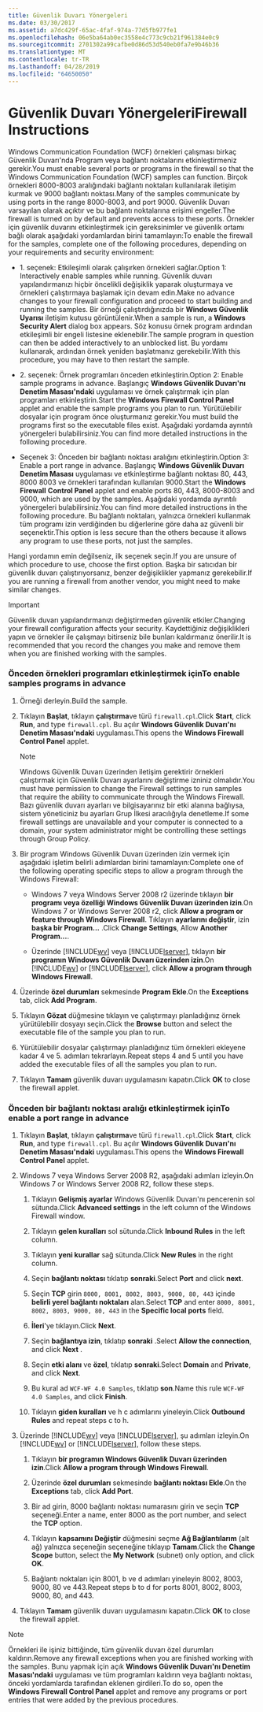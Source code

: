 ```yaml
---
title: Güvenlik Duvarı Yönergeleri
ms.date: 03/30/2017
ms.assetid: a7dc429f-65ac-4faf-974a-77d5fb977fe1
ms.openlocfilehash: 06e5ba64ab0ec3558e4c773c9cb21f961384e0c9
ms.sourcegitcommit: 2701302a99cafbe0d86d53d540eb0fa7e9b46b36
ms.translationtype: MT
ms.contentlocale: tr-TR
ms.lasthandoff: 04/28/2019
ms.locfileid: "64650050"
---
```

# <a name="firewall-instructions"></a><span data-ttu-id="26fed-102">Güvenlik Duvarı Yönergeleri</span><span class="sxs-lookup"><span data-stu-id="26fed-102">Firewall Instructions</span></span>
<span data-ttu-id="26fed-103">Windows Communication Foundation (WCF) örnekleri çalışması birkaç Güvenlik Duvarı'nda Program veya bağlantı noktalarını etkinleştirmeniz gerekir.</span><span class="sxs-lookup"><span data-stu-id="26fed-103">You must enable several ports or programs in the firewall so that the Windows Communication Foundation (WCF) samples can function.</span></span> <span data-ttu-id="26fed-104">Birçok örnekleri 8000-8003 aralığındaki bağlantı noktaları kullanılarak iletişim kurmak ve 9000 bağlantı noktası.</span><span class="sxs-lookup"><span data-stu-id="26fed-104">Many of the samples communicate by using ports in the range 8000-8003, and port 9000.</span></span> <span data-ttu-id="26fed-105">Güvenlik Duvarı varsayılan olarak açıktır ve bu bağlantı noktalarına erişimi engeller.</span><span class="sxs-lookup"><span data-stu-id="26fed-105">The firewall is turned on by default and prevents access to these ports.</span></span> <span data-ttu-id="26fed-106">Örnekler için güvenlik duvarını etkinleştirmek için gereksinimler ve güvenlik ortamı bağlı olarak aşağıdaki yordamlardan birini tamamlayın:</span><span class="sxs-lookup"><span data-stu-id="26fed-106">To enable the firewall for the samples, complete one of the following procedures, depending on your requirements and security environment:</span></span>  
  
- <span data-ttu-id="26fed-107">1. seçenek: Etkileşimli olarak çalışırken örnekleri sağlar.</span><span class="sxs-lookup"><span data-stu-id="26fed-107">Option 1: Interactively enable samples while running.</span></span> <span data-ttu-id="26fed-108">Güvenlik duvarı yapılandırmanızı hiçbir öncelikli değişiklik yaparak oluşturmaya ve örnekleri çalıştırmaya başlamak için devam edin.</span><span class="sxs-lookup"><span data-stu-id="26fed-108">Make no advance changes to your firewall configuration and proceed to start building and running the samples.</span></span> <span data-ttu-id="26fed-109">Bir örneği çalıştırdığınızda bir **Windows Güvenlik Uyarısı** iletişim kutusu görüntülenir.</span><span class="sxs-lookup"><span data-stu-id="26fed-109">When a sample is run, a **Windows Security Alert** dialog box appears.</span></span> <span data-ttu-id="26fed-110">Söz konusu örnek program ardından etkileşimli bir engeli listesine eklenebilir.</span><span class="sxs-lookup"><span data-stu-id="26fed-110">The sample program in question can then be added interactively to an unblocked list.</span></span> <span data-ttu-id="26fed-111">Bu yordamı kullanarak, ardından örnek yeniden başlatmanız gerekebilir.</span><span class="sxs-lookup"><span data-stu-id="26fed-111">With this procedure, you may have to then restart the sample.</span></span>  
  
- <span data-ttu-id="26fed-112">2. seçenek: Örnek programları önceden etkinleştirin.</span><span class="sxs-lookup"><span data-stu-id="26fed-112">Option 2: Enable sample programs in advance.</span></span> <span data-ttu-id="26fed-113">Başlangıç **Windows Güvenlik Duvarı'nı Denetim Masası'ndaki** uygulaması ve örnek çalıştırmak için plan programları etkinleştirin.</span><span class="sxs-lookup"><span data-stu-id="26fed-113">Start the **Windows Firewall Control Panel** applet and enable the sample programs you plan to run.</span></span> <span data-ttu-id="26fed-114">Yürütülebilir dosyalar için program önce oluşturmanız gerekir.</span><span class="sxs-lookup"><span data-stu-id="26fed-114">You must build the programs first so the executable files exist.</span></span> <span data-ttu-id="26fed-115">Aşağıdaki yordamda ayrıntılı yönergeleri bulabilirsiniz.</span><span class="sxs-lookup"><span data-stu-id="26fed-115">You can find more detailed instructions in the following procedure.</span></span>  
  
- <span data-ttu-id="26fed-116">Seçenek 3: Önceden bir bağlantı noktası aralığını etkinleştirin.</span><span class="sxs-lookup"><span data-stu-id="26fed-116">Option 3: Enable a port range in advance.</span></span> <span data-ttu-id="26fed-117">Başlangıç **Windows Güvenlik Duvarı** **Denetim Masası** uygulaması ve etkinleştirme bağlantı noktası 80, 443, 8000 8003 ve örnekleri tarafından kullanılan 9000.</span><span class="sxs-lookup"><span data-stu-id="26fed-117">Start the **Windows Firewall** **Control Panel** applet and enable ports 80, 443, 8000-8003 and 9000, which are used by the samples.</span></span> <span data-ttu-id="26fed-118">Aşağıdaki yordamda ayrıntılı yönergeleri bulabilirsiniz.</span><span class="sxs-lookup"><span data-stu-id="26fed-118">You can find more detailed instructions in the following procedure.</span></span> <span data-ttu-id="26fed-119">Bu bağlantı noktaları, yalnızca örnekleri kullanmak tüm programı izin verdiğinden bu diğerlerine göre daha az güvenli bir seçenektir.</span><span class="sxs-lookup"><span data-stu-id="26fed-119">This option is less secure than the others because it allows any program to use these ports, not just the samples.</span></span>  
  
 <span data-ttu-id="26fed-120">Hangi yordamın emin değilseniz, ilk seçenek seçin.</span><span class="sxs-lookup"><span data-stu-id="26fed-120">If you are unsure of which procedure to use, choose the first option.</span></span> <span data-ttu-id="26fed-121">Başka bir satıcıdan bir güvenlik duvarı çalıştırıyorsanız, benzer değişiklikler yapmanız gerekebilir.</span><span class="sxs-lookup"><span data-stu-id="26fed-121">If you are running a firewall from another vendor, you might need to make similar changes.</span></span>  
  
> [!IMPORTANT]
>  <span data-ttu-id="26fed-122">Güvenlik duvarı yapılandırmanızı değiştirmeden güvenlik etkiler.</span><span class="sxs-lookup"><span data-stu-id="26fed-122">Changing your firewall configuration affects your security.</span></span> <span data-ttu-id="26fed-123">Kaydettiğiniz değişiklikleri yapın ve örnekler ile çalışmayı bitirseniz bile bunları kaldırmanız önerilir.</span><span class="sxs-lookup"><span data-stu-id="26fed-123">It is recommended that you record the changes you make and remove them when you are finished working with the samples.</span></span>  
  
### <a name="to-enable-samples-programs-in-advance"></a><span data-ttu-id="26fed-124">Önceden örnekleri programları etkinleştirmek için</span><span class="sxs-lookup"><span data-stu-id="26fed-124">To enable samples programs in advance</span></span>  
  
1. <span data-ttu-id="26fed-125">Örneği derleyin.</span><span class="sxs-lookup"><span data-stu-id="26fed-125">Build the sample.</span></span>  
  
2. <span data-ttu-id="26fed-126">Tıklayın **Başlat**, tıklayın **çalıştırma**ve türü `firewall.cpl`.</span><span class="sxs-lookup"><span data-stu-id="26fed-126">Click **Start**, click **Run**, and type `firewall.cpl`.</span></span> <span data-ttu-id="26fed-127">Bu açılır **Windows Güvenlik Duvarı'nı Denetim Masası'ndaki** uygulaması.</span><span class="sxs-lookup"><span data-stu-id="26fed-127">This opens the **Windows Firewall Control Panel** applet.</span></span>  
  
    > [!NOTE]
    >  <span data-ttu-id="26fed-128">Windows Güvenlik Duvarı üzerinden iletişim gerektirir örnekleri çalıştırmak için Güvenlik Duvarı ayarlarını değiştirme izniniz olmalıdır.</span><span class="sxs-lookup"><span data-stu-id="26fed-128">You must have permission to change the Firewall settings to run samples that require the ability to communicate through the Windows Firewall.</span></span> <span data-ttu-id="26fed-129">Bazı güvenlik duvarı ayarları ve bilgisayarınız bir etki alanına bağlıysa, sistem yöneticiniz bu ayarları Grup İlkesi aracılığıyla denetleme.</span><span class="sxs-lookup"><span data-stu-id="26fed-129">If some firewall settings are unavailable and your computer is connected to a domain, your system administrator might be controlling these settings through Group Policy.</span></span>  
  
3. <span data-ttu-id="26fed-130">Bir program Windows Güvenlik Duvarı üzerinden izin vermek için aşağıdaki işletim belirli adımlardan birini tamamlayın:</span><span class="sxs-lookup"><span data-stu-id="26fed-130">Complete one of the following operating specific steps to allow a program through the Windows Firewall:</span></span>  
  
    - <span data-ttu-id="26fed-131">Windows 7 veya Windows Server 2008 r2 üzerinde tıklayın **bir programı veya özelliği Windows Güvenlik Duvarı üzerinden izin**.</span><span class="sxs-lookup"><span data-stu-id="26fed-131">On Windows 7 or Windows Server 2008 r2, click **Allow a program or feature through Windows Firewall**.</span></span> <span data-ttu-id="26fed-132">Tıklayın **ayarlarını değiştir**, izin **başka bir Program...** .</span><span class="sxs-lookup"><span data-stu-id="26fed-132">Click **Change Settings**, Allow **Another Program…**.</span></span>  
  
    - <span data-ttu-id="26fed-133">Üzerinde [!INCLUDE[wv](../../../../includes/wv-md.md)] veya [!INCLUDE[lserver](../../../../includes/lserver-md.md)], tıklayın **bir programın Windows Güvenlik Duvarı üzerinden izin**.</span><span class="sxs-lookup"><span data-stu-id="26fed-133">On [!INCLUDE[wv](../../../../includes/wv-md.md)] or [!INCLUDE[lserver](../../../../includes/lserver-md.md)], click **Allow a program through Windows Firewall**.</span></span>  
  
4. <span data-ttu-id="26fed-134">Üzerinde **özel durumları** sekmesinde **Program Ekle**.</span><span class="sxs-lookup"><span data-stu-id="26fed-134">On the **Exceptions** tab, click **Add Program**.</span></span>  
  
5. <span data-ttu-id="26fed-135">Tıklayın **Gözat** düğmesine tıklayın ve çalıştırmayı planladığınız örnek yürütülebilir dosyayı seçin.</span><span class="sxs-lookup"><span data-stu-id="26fed-135">Click the **Browse** button and select the executable file of the sample you plan to run.</span></span>  
  
6. <span data-ttu-id="26fed-136">Yürütülebilir dosyalar çalıştırmayı planladığınız tüm örnekleri ekleyene kadar 4 ve 5. adımları tekrarlayın.</span><span class="sxs-lookup"><span data-stu-id="26fed-136">Repeat steps 4 and 5 until you have added the executable files of all the samples you plan to run.</span></span>  
  
7. <span data-ttu-id="26fed-137">Tıklayın **Tamam** güvenlik duvarı uygulamasını kapatın.</span><span class="sxs-lookup"><span data-stu-id="26fed-137">Click **OK** to close the firewall applet.</span></span>  
  
### <a name="to-enable-a-port-range-in-advance"></a><span data-ttu-id="26fed-138">Önceden bir bağlantı noktası aralığı etkinleştirmek için</span><span class="sxs-lookup"><span data-stu-id="26fed-138">To enable a port range in advance</span></span>  
  
1. <span data-ttu-id="26fed-139">Tıklayın **Başlat**, tıklayın **çalıştırma**ve türü `firewall.cpl`.</span><span class="sxs-lookup"><span data-stu-id="26fed-139">Click **Start**, click **Run**, and type `firewall.cpl`.</span></span> <span data-ttu-id="26fed-140">Bu açılır **Windows Güvenlik Duvarı'nı Denetim Masası'ndaki** uygulaması.</span><span class="sxs-lookup"><span data-stu-id="26fed-140">This opens the **Windows Firewall Control Panel** applet.</span></span>  
  
2. <span data-ttu-id="26fed-141">Windows 7 veya Windows Server 2008 R2, aşağıdaki adımları izleyin.</span><span class="sxs-lookup"><span data-stu-id="26fed-141">On Windows 7 or Windows Server 2008 R2, follow these steps.</span></span>  
  
    1. <span data-ttu-id="26fed-142">Tıklayın **Gelişmiş ayarlar** Windows Güvenlik Duvarı'nı pencerenin sol sütunda.</span><span class="sxs-lookup"><span data-stu-id="26fed-142">Click **Advanced settings** in the left column of the Windows Firewall window.</span></span>  
  
    2. <span data-ttu-id="26fed-143">Tıklayın **gelen kuralları** sol sütunda.</span><span class="sxs-lookup"><span data-stu-id="26fed-143">Click **Inbound Rules** in the left column.</span></span>  
  
    3. <span data-ttu-id="26fed-144">Tıklayın **yeni kurallar** sağ sütunda.</span><span class="sxs-lookup"><span data-stu-id="26fed-144">Click **New Rules** in the right column.</span></span>  
  
    4. <span data-ttu-id="26fed-145">Seçin **bağlantı noktası** tıklatıp **sonraki**.</span><span class="sxs-lookup"><span data-stu-id="26fed-145">Select **Port** and click **next**.</span></span>  
  
    5. <span data-ttu-id="26fed-146">Seçin **TCP** girin `8000, 8001, 8002, 8003, 9000, 80, 443` içinde **belirli yerel bağlantı noktaları** alan.</span><span class="sxs-lookup"><span data-stu-id="26fed-146">Select **TCP** and enter `8000, 8001, 8002, 8003, 9000, 80, 443` in the **Specific local ports** field.</span></span>  
  
    6. <span data-ttu-id="26fed-147">**İleri**'ye tıklayın.</span><span class="sxs-lookup"><span data-stu-id="26fed-147">Click **Next**.</span></span>  
  
    7. <span data-ttu-id="26fed-148">Seçin **bağlantıya izin**, tıklatıp **sonraki** .</span><span class="sxs-lookup"><span data-stu-id="26fed-148">Select **Allow the connection**, and click **Next** .</span></span>  
  
    8. <span data-ttu-id="26fed-149">Seçin **etki alanı** ve **özel**, tıklatıp **sonraki**.</span><span class="sxs-lookup"><span data-stu-id="26fed-149">Select **Domain** and **Private**, and click **Next**.</span></span>  
  
    9. <span data-ttu-id="26fed-150">Bu kural ad `WCF-WF 4.0 Samples`, tıklatıp **son**.</span><span class="sxs-lookup"><span data-stu-id="26fed-150">Name this rule `WCF-WF 4.0 Samples`, and click **Finish**.</span></span>  
  
    10. <span data-ttu-id="26fed-151">Tıklayın **giden kuralları** ve h c adımlarını yineleyin.</span><span class="sxs-lookup"><span data-stu-id="26fed-151">Click **Outbound Rules** and repeat steps c to h.</span></span>  
  
3. <span data-ttu-id="26fed-152">Üzerinde [!INCLUDE[wv](../../../../includes/wv-md.md)] veya [!INCLUDE[lserver](../../../../includes/lserver-md.md)], şu adımları izleyin.</span><span class="sxs-lookup"><span data-stu-id="26fed-152">On [!INCLUDE[wv](../../../../includes/wv-md.md)] or [!INCLUDE[lserver](../../../../includes/lserver-md.md)], follow these steps.</span></span>  
  
    1. <span data-ttu-id="26fed-153">Tıklayın **bir programın Windows Güvenlik Duvarı üzerinden izin**.</span><span class="sxs-lookup"><span data-stu-id="26fed-153">Click **Allow a program through Windows Firewall**.</span></span>  
  
    2. <span data-ttu-id="26fed-154">Üzerinde **özel durumları** sekmesinde **bağlantı noktası Ekle**.</span><span class="sxs-lookup"><span data-stu-id="26fed-154">On the **Exceptions** tab, click **Add Port**.</span></span>  
  
    3. <span data-ttu-id="26fed-155">Bir ad girin, 8000 bağlantı noktası numarasını girin ve seçin **TCP** seçeneği.</span><span class="sxs-lookup"><span data-stu-id="26fed-155">Enter a name, enter 8000 as the port number, and select the **TCP** option.</span></span>  
  
    4. <span data-ttu-id="26fed-156">Tıklayın **kapsamını Değiştir** düğmesini seçme **Ağ Bağlantılarım** (alt ağ) yalnızca seçeneğin seçeneğine tıklayıp **Tamam**.</span><span class="sxs-lookup"><span data-stu-id="26fed-156">Click the **Change Scope** button, select the **My Network** (subnet) only option, and click **OK**.</span></span>  
  
    5. <span data-ttu-id="26fed-157">Bağlantı noktaları için 8001, b ve d adımları yineleyin 8002, 8003, 9000, 80 ve 443.</span><span class="sxs-lookup"><span data-stu-id="26fed-157">Repeat steps b to d for ports 8001, 8002, 8003, 9000, 80, and 443.</span></span>  
  
4. <span data-ttu-id="26fed-158">Tıklayın **Tamam** güvenlik duvarı uygulamasını kapatın.</span><span class="sxs-lookup"><span data-stu-id="26fed-158">Click **OK** to close the firewall applet.</span></span>  
  
> [!NOTE]
>  <span data-ttu-id="26fed-159">Örnekleri ile işiniz bittiğinde, tüm güvenlik duvarı özel durumları kaldırın.</span><span class="sxs-lookup"><span data-stu-id="26fed-159">Remove any firewall exceptions when you are finished working with the samples.</span></span> <span data-ttu-id="26fed-160">Bunu yapmak için açık **Windows Güvenlik Duvarı'nı Denetim Masası'ndaki** uygulaması ve tüm programları kaldırın veya bağlantı noktası, önceki yordamlarda tarafından eklenen girdileri.</span><span class="sxs-lookup"><span data-stu-id="26fed-160">To do so, open the **Windows Firewall Control Panel** applet and remove any programs or port entries that were added by the previous procedures.</span></span>
